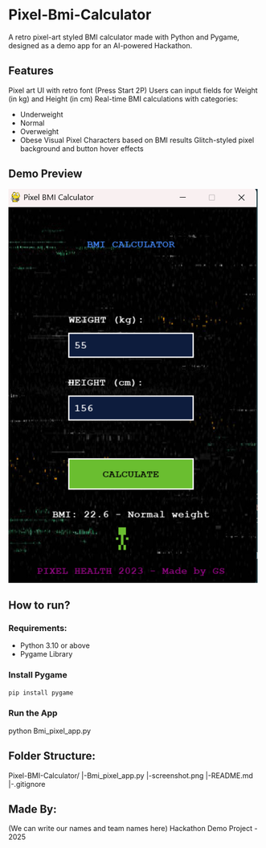 # Pixel-Bmi-Calculator
A retro pixel-art styled BMI calculator made with Python and Pygame, designed as a demo app for an AI-powered Hackathon.

## Features

 Pixel art UI with retro font (Press Start 2P)
 Users can input fields for Weight (in kg) and Height (in cm)
 Real-time BMI calculations with categories:
  - Underweight
  - Normal
  - Overweight
  - Obese
Visual Pixel Characters based on BMI results
Glitch-styled pixel background and button hover effects

## Demo Preview

![screenshot](screenshot.png)

## How to run?

### Requirements:
- Python 3.10 or above
- Pygame Library

### Install Pygame
```bash
pip install pygame
```

### Run the App
python Bmi_pixel_app.py

## Folder Structure:
Pixel-BMI-Calculator/
|-Bmi_pixel_app.py
|-screenshot.png
|-README.md
|-.gitignore

## Made By:
(We can write our names and team names here)
Hackathon Demo Project - 2025






